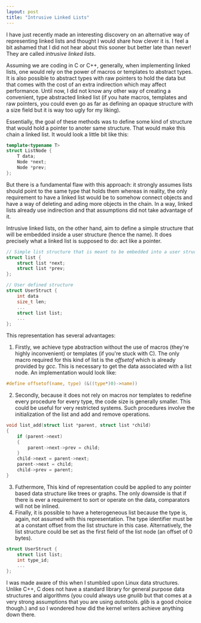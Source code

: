 ```yaml
---
layout: post
title: "Intrusive Linked Lists"
---
```


I have just recently made an interesting discovery on an alternative way of representing linked lists and thought I would share how clever it is. I feel a bit ashamed that I did not hear about this sooner but better late than never! They are called _intrusive linked lists_.

Assuming we are coding in C or C++, generally, when implementing linked lists, one would rely on the power of macros or templates to abstract types. It is also possible to abstract types with raw pointers to hold the data but that comes with the cost of an extra indirection which may affect performance. Until now, I did not know any other way of creating a convenient, type abstracted linked list (if you hate macros, templates and raw pointers, you could even go as far as defining an opaque structure with a size field but it is way too ugly for my liking).

Essentially, the goal of these methods was to define some kind of structure that would hold a pointer to anoter same structure. That would make this chain a linked list. It would look a little bit like this:
```cpp
template<typename T>
struct ListNode {
    T data;
    Node *next;
    Node *prev;
};
```

But there is a fundamental flaw with this approach: it strongly assumes lists should point to the same type that holds them whereas in reality, the only requirement to have a linked list would be to somehow connect objects and have a way of deleting and ading more objects in the chain. In a way, linked lists already use indirection and that assumptions did not take advantage of it.

Intrusive linked lists, on the other hand, aim to define a simple structure that will be embedded inside a user structure (hence the name). It does precisely what a linked list is supposed to do: act like a pointer.
```c
// Simple list structure that is meant to be embedded into a user struct.
struct list {
    struct list *next;
    struct list *prev;
};

// User defined structure
struct UserStruct {
    int data
    size_t len;
    ...
    struct list list;
    ...
};
```

This representation has several advantages:
1. Firstly, we achieve type abstraction without the use of macros (they're highly inconvenient) or templates (if you're stuck with C). The only macro required for this kind of list is the _offsetof_ which is already provided by _gcc_. This is necessary to get the data associated with a list node. An implementation would look like:
```c
#define offsetof(name, type) (&((type*)0)->name))
```

2. Secondly, because it does not rely on macros nor templates to redefine every procedure for every type, the code size is generally smaller. This could be useful for very restricted systems. Such procedures involve the initialization of the list and add and remove operations.
```c
void list_add(struct list *parent, struct list *child)
{
    if (parent->next)
    {
        parent->next->prev = child;
    }
    child->next = parent->next;
    parent->next = child;
    child->prev = parent;
}
```
3. Futhermore, This kind of representation could be applied to any pointer based data structure like trees or graphs. The only downside is that if there is ever a requirement to sort or operate on the data, comparators will not be inlined.
4. Finally, it is possible to have a heterogeneous list because the type is, again, not assumed with this representation. The type identifier must be at a constant offset from the list structure in this case. Alternatively, the list structure could be set as the first field of the list node (an offset of 0 bytes).
```c
struct UserStruct {
    struct list list;
    int type_id;
    ...
};
```

I was made aware of this when I stumbled upon Linux data structures. Unlike C++, C does not have a standard library for general purpose data structures and algorithms (you could always use _gnulib_ but that comes at a very strong assumptions that you are using _autotools_. _glib_ is a good choice though.) and so I wondered how did the kernel writers achieve anything down there.

